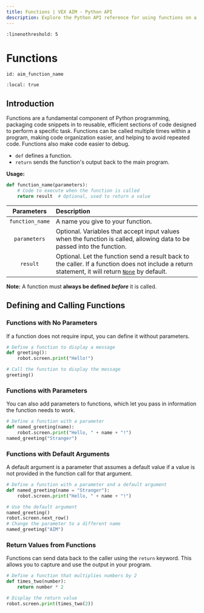 ```yaml
---
title: Functions | VEX AIM - Python API
description: Explore the Python API reference for using functions on a VEX AIM Coding Robot. Find detailed explanations and examples for defining and calling functions.
---
```


```{highlight} python
:linenothreshold: 5
```

# Functions

```{vexcode}
id: aim_function_name
```

```{contents}
:local: true
```

<!-- Complete
<div class="completeCallout bg-success">
    <h3 class="text-white"><svg xmlns="http://www.w3.org/2000/svg" width="2em" height="2em" viewBox="0 0 24 24"
            fill="none" stroke="currentColor" stroke-width="2" stroke-linecap="round" stroke-linejoin="round"
            class="text-white">
            <polyline points="20 6 9 17 4 12"></polyline>
        </svg>
        Complete</h3>
</div> -->

## Introduction

Functions are a fundamental component of Python programming, packaging code snippets in to reusable, efficient sections of code designed to perform a specific task. Functions can be called multiple times within a program, making code organization easier, and helping to avoid repeated code. Functions also make code easier to debug.

- `def` defines a function. 
- `return` sends the function's output back to the main program.

**Usage:**

```python
def function_name(parameters):
    # Code to execute when the function is called
    return result  # Optional, used to return a value
```

| Parameters  | Description     |
|:---------: | :---------------------------|
| `function_name` | A name you give to your function. |
| `parameters` | Optional. Variables that accept input values when the function is called, allowing data to be passed into the function.|
| `result` | Optional. Let the function send a result back to the caller. If a function does not include a return statement, it will return [`None`](Variables.md#nonetype) by default.

**Note:** A function must **always be defined *before*** it is called.

## Defining and Calling Functions

### Functions with No Parameters

If a function does not require input, you can define it without parameters.

```python
# Define a function to display a message
def greeting():
    robot.screen.print("Hello!")

# Call the function to display the message
greeting()
```

### Functions with Parameters

You can also add parameters to functions, which let you pass in information the function needs to work.

```python
# Define a function with a parameter
def named_greeting(name):
    robot.screen.print("Hello, " + name + "!")
named_greeting("Stranger")
```

### Functions with Default Arguments

A default argument is a parameter that assumes a default value if a value is not provided in the function call for that argument.

```python
# Define a function with a parameter and a default argument
def named_greeting(name = "Stranger"):
    robot.screen.print("Hello, " + name + "!")

# Use the default argument
named_greeting()
robot.screen.next_row()
# Change the parameter to a different name
named_greeting("AIM")
```

### Return Values from Functions

Functions can send data back to the caller using the `return` keyword. This allows you to capture and use the output in your program.

```python
# Define a function that multiplies numbers by 2
def times_two(number):
    return number * 2

# Display the return value
robot.screen.print(times_two(2))
```